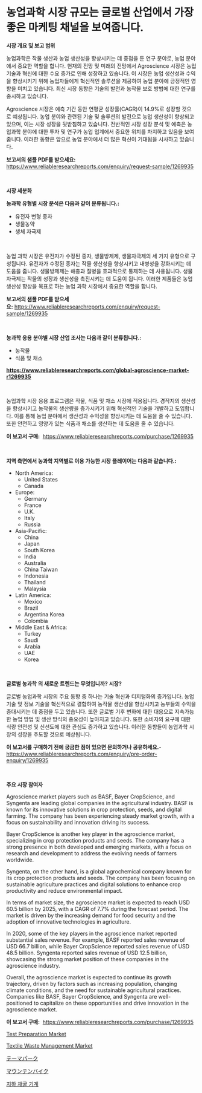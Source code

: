 <p><h1>농업과학 시장 규모는 글로벌 산업에서 가장 좋은 마케팅 채널을 보여줍니다.</h1></p><p><strong>시장 개요 및 보고 범위</strong></p>
<p><p>농업과학은 작물 생산과 농업 생산성을 향상시키는 데 중점을 둔 연구 분야로, 농업 분야에서 중요한 역할을 합니다. 현재의 전망 및 미래의 전망에서 Agroscience 시장은 농업 기술과 혁신에 대한 수요 증가로 인해 성장하고 있습니다. 이 시장은 농업 생산성과 수익을 향상시키기 위해 농업자들에게 혁신적인 솔루션을 제공하여 농업 분야에 긍정적인 영향을 미치고 있습니다. 최신 시장 동향은 기술의 발전과 농작물 보호 방법에 대한 연구를 중시하고 있습니다.</p><p>Agroscience 시장은 예측 기간 동안 연평균 성장률(CAGR)이 14.9%로 성장할 것으로 예상됩니다. 농업 분야와 관련된 기술 및 솔루션의 발전으로 농업 생산성이 향상되고 있으며, 이는 시장 성장을 뒷받침하고 있습니다. 전반적인 시장 성장 분석 및 예측은 농업과학 분야에 대한 투자 및 연구가 농업 업계에서 중요한 위치를 차지하고 있음을 보여줍니다. 이러한 동향은 앞으로 농업 분야에서 더 많은 혁신이 기대됨을 시사하고 있습니다.</p></p>
<p><strong>보고서의 샘플 PDF를 받으세요:</strong> <a href="https://www.reliableresearchreports.com/enquiry/request-sample/1269935">https://www.reliableresearchreports.com/enquiry/request-sample/1269935</a></p>
<p>&nbsp;</p>
<p><strong>시장 세분화</strong></p>
<p><strong>농과학 유형별 시장 분석은 다음과 같이 분류됩니다.:</strong></p>
<p><ul><li>유전자 변형 종자</li><li>생물농약</li><li>생체 자극제</li></ul></p>
<p>&nbsp;</p>
<p><p>농업 과학 시장은 유전자가 수정된 종자, 생물방제제, 생물자극제의 세 가지 유형으로 구성됩니다. 유전자가 수정된 종자는 작물 생산성을 향상시키고 내병성을 강화시키는 데 도움을 줍니다. 생물방제제는 해충과 질병을 효과적으로 통제하는 데 사용됩니다. 생물자극제는 작물의 성장과 생산성을 촉진시키는 데 도움이 됩니다. 이러한 제품들은 농업 생산성 향상을 목표로 하는 농업 과학 시장에서 중요한 역할을 합니다.</p></p>
<p><strong>보고서의 샘플 PDF를 받으세요:</strong>&nbsp;<a href="https://www.reliableresearchreports.com/enquiry/request-sample/1269935">https://www.reliableresearchreports.com/enquiry/request-sample/1269935</a></p>
<p>&nbsp;</p>
<p><strong> 농과학 응용 분야별 시장 산업 조사는 다음과 같이 분류됩니다.:</strong></p>
<p><ul><li>농작물</li><li>식품 및 채소</li></ul></p>
<p><strong><a href="https://www.reliableresearchreports.com/global-agroscience-market-r1269935">https://www.reliableresearchreports.com/global-agroscience-market-r1269935</a></strong></p>
<p>&nbsp;</p>
<p><p>농업과학 시장 응용 프로그램은 작물, 식품 및 채소 시장에 적용됩니다. 경작지의 생산성을 향상시키고 농작물의 생산량을 증가시키기 위해 혁신적인 기술을 개발하고 도입합니다. 이를 통해 농업 분야에서 생산성과 수익성을 향상시키는 데 도움을 줄 수 있습니다. 또한 안전하고 영양가 있는 식품과 채소를 생산하는 데 도움을 줄 수 있습니다.</p></p>
<p><strong>이 보고서 구매:</strong>&nbsp; <a href="https://www.reliableresearchreports.com/purchase/1269935">https://www.reliableresearchreports.com/purchase/1269935</a></p>
<p>&nbsp;</p>
<p><strong>지역 측면에서 농과학 지역별로 이용 가능한 시장 플레이어는 다음과 같습니다.:</strong></p>
<p><ul>
    <li>
        North America:
        <ul>
            <li>United States</li>
            <li>Canada</li>
        </ul>
    </li>
    <li>
        Europe:
        <ul>
            <li>Germany</li>
            <li>France</li>
            <li>U.K.</li>
            <li>Italy</li>
            <li>Russia</li>
        </ul>
    </li>
    <li>
        Asia-Pacific:
        <ul>
            <li>China</li>
            <li>Japan</li>
            <li>South Korea</li>
            <li>India</li>
            <li>Australia</li>
            <li>China Taiwan</li>
            <li>Indonesia</li>
            <li>Thailand</li>
            <li>Malaysia</li>
        </ul>
    </li>
    <li>
        Latin America:
        <ul>
            <li>Mexico</li>
            <li>Brazil</li>
            <li>Argentina Korea</li>
            <li>Colombia</li>
        </ul>
    </li>
    <li>
        Middle East & Africa:
        <ul>
            <li>Turkey</li>
            <li>Saudi</li>
            <li>Arabia</li>
            <li>UAE</li>
            <li>Korea</li>
        </ul>
    </li>
    </ul></p>
<p>&nbsp;</p>
<p><strong>글로벌 농과학 의 새로운 트렌드는 무엇입니까? 시장?</strong></p>
<p><p>글로벌 농업과학 시장의 주요 동향 중 하나는 기술 혁신과 디지털화의 증가입니다. 농업기술 및 정보 기술을 혁신적으로 결합하여 농작물 생산성을 향상시키고 농부들의 수익을 증대시키는 데 중점을 두고 있습니다. 또한 글로벌 기후 변화에 대한 대응으로 지속가능한 농업 방법 및 생산 방식의 중요성이 높아지고 있습니다. 또한 소비자의 요구에 대한 식량 안전성 및 신선도에 대한 관심도 증가하고 있습니다. 이러한 동향들이 농업과학 시장의 성장을 주도할 것으로 예상됩니다.</p></p>
<p><strong>이 보고서를 구매하기 전에 궁금한 점이 있으면 문의하거나 공유하세요.</strong>- <a href="https://www.reliableresearchreports.com/enquiry/pre-order-enquiry/1269935">https://www.reliableresearchreports.com/enquiry/pre-order-enquiry/1269935</a></p>
<p>&nbsp;</p>
<p><strong>주요 시장 참여자</strong></p>
<p><p>Agroscience market players such as BASF, Bayer CropScience, and Syngenta are leading global companies in the agricultural industry. BASF is known for its innovative solutions in crop protection, seeds, and digital farming. The company has been experiencing steady market growth, with a focus on sustainability and innovation driving its success.</p><p>Bayer CropScience is another key player in the agroscience market, specializing in crop protection products and seeds. The company has a strong presence in both developed and emerging markets, with a focus on research and development to address the evolving needs of farmers worldwide.</p><p>Syngenta, on the other hand, is a global agrochemical company known for its crop protection products and seeds. The company has been focusing on sustainable agriculture practices and digital solutions to enhance crop productivity and reduce environmental impact.</p><p>In terms of market size, the agroscience market is expected to reach USD 60.5 billion by 2025, with a CAGR of 7.7% during the forecast period. The market is driven by the increasing demand for food security and the adoption of innovative technologies in agriculture.</p><p>In 2020, some of the key players in the agroscience market reported substantial sales revenue. For example, BASF reported sales revenue of USD 66.7 billion, while Bayer CropScience reported sales revenue of USD 48.5 billion. Syngenta reported sales revenue of USD 12.5 billion, showcasing the strong market position of these companies in the agroscience industry.</p><p>Overall, the agroscience market is expected to continue its growth trajectory, driven by factors such as increasing population, changing climate conditions, and the need for sustainable agricultural practices. Companies like BASF, Bayer CropScience, and Syngenta are well-positioned to capitalize on these opportunities and drive innovation in the agroscience market.</p></p>
<p><strong>이 보고서 구매:</strong>&nbsp;&nbsp;<a href="https://www.reliableresearchreports.com/purchase/1269935">https://www.reliableresearchreports.com/purchase/1269935</a></p>
<p><p><a href="https://github.com/peachesmcdowel1/Market-Research-Report-List-2/blob/main/test-preparation-market.md">Test Preparation Market</a></p><p><a href="https://github.com/edytherolanlouisejk1miz0wig/Market-Research-Report-List-2/blob/main/textile-waste-management-market.md">Textile Waste Management Market</a></p><p><a href="https://medium.com/@annchovey2023/%E3%83%86%E3%83%BC%E3%83%9E%E3%83%91%E3%83%BC%E3%82%AF%E5%B8%82%E5%A0%B4-%E3%82%BF%E3%82%A4%E3%83%97-%E3%82%A2%E3%83%97%E3%83%AA%E3%82%B1%E3%83%BC%E3%82%B7%E3%83%A7%E3%83%B3-%E5%9C%B0%E7%90%86%E3%81%AB%E3%82%88%E3%82%8B%E5%8C%85%E6%8B%AC%E7%9A%84%E3%81%AA%E8%A9%95%E4%BE%A1-ebe1dbdef99a">テーマパーク</a></p><p><a href="https://medium.com/@aurelianghideanu2022/%E3%83%9E%E3%82%A6%E3%83%B3%E3%83%86%E3%83%B3%E3%83%90%E3%82%A4%E3%82%AF%E5%B8%82%E5%A0%B4%E3%81%AE%E3%82%B5%E3%82%A4%E3%82%BA-cagr-%E3%83%88%E3%83%AC%E3%83%B3%E3%83%89-2024-2030-9d40967ff050">マウンテンバイク</a></p><p><a href="https://medium.com/@frankfurter67567/%EC%A7%80%ED%95%98-%EA%B4%91%EC%82%B0-%EA%B8%B0%EA%B3%84-%EC%8B%9C%EC%9E%A5-%EA%B7%9C%EB%AA%A8-%EB%B0%8F-%EC%8B%9C%EC%9E%A5-%EB%8F%99%ED%96%A5-%EC%99%84%EB%B2%BD%ED%95%9C-%EC%82%B0%EC%97%85-%EA%B0%9C%EC%9A%94-2024%EB%85%84%EB%B6%80%ED%84%B0-2031%EB%85%84-52f79a7bec9b">지하 채굴 기계</a></p></p>